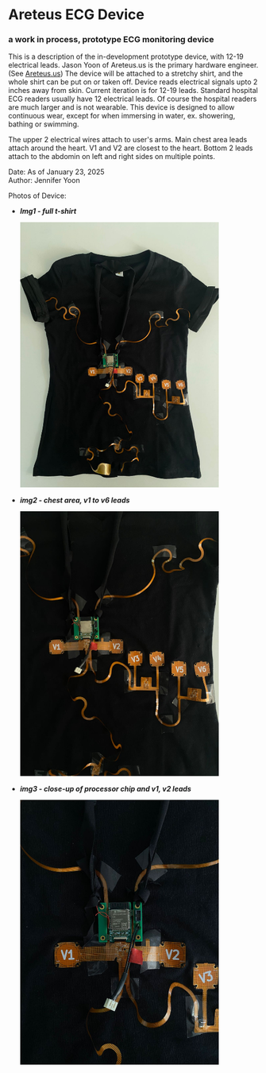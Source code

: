 # Areteus ECG Device  
### a work in process, prototype ECG monitoring device 

This is a description of the in-development prototype device, with 12-19 electrical leads. Jason Yoon of Areteus.us is the primary hardware engineer. (See <a href="https://www.areteus.us/">Areteus.us</a>) The device will be attached to a stretchy shirt, and the whole shirt can be put on or taken off. Device reads electrical signals upto 2 inches away from skin. Current iteration is for 12-19 leads. Standard hospital ECG readers usually have 12 electrical leads.  Of course the hospital readers are much larger and is not wearable. This device is designed to allow continuous wear, except for when immersing in water, ex. showering, bathing or swimming. 

The upper 2 electrical wires attach to user's arms. Main chest area leads attach around the heart. V1 and V2 are closest to the heart. Bottom 2 leads attach to the abdomin on left and right sides on multiple points.  

Date:   As of January 23, 2025  
Author: Jennifer Yoon   

Photos of Device:  

  * ***Img1 - full t-shirt***
      
    <img src="images/device_img1_shirt.jpg" width = 400px >

  * ***img2 - chest area, v1 to v6 leads***  
    
    <img src="images/device_img2_chest.jpg" width = 400px >


  * ***img3 - close-up of processor chip and v1, v2 leads***  
    
    <img src="images/device_img3_closeup.jpg" width = 400px >


    
